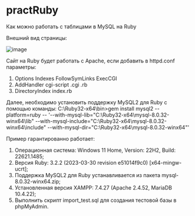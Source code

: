 # practRuby
Как можно работать с таблицами в MySQL на Ruby

Внешний вид страницы:

![image](https://user-images.githubusercontent.com/10297748/230635852-1e6fa842-daba-4990-826e-caa0644b302d.png)


Сайт на Ruby будет работать с Apache, если добавить в httpd.conf параметры:
1) Options Indexes FollowSymLinks ExecCGI
2) AddHandler cgi-script .cgi .rb
3) DirectoryIndex index.rb

Далее, необходимо установить поддержку MySQL2 для Ruby с помощью команды:
C:\Ruby32-x64\bin>gem install mysql2 --platform=ruby -- '--with-mysql-lib="C:\Ruby32-x64\mysql-8.0.32-winx64\lib" --with-mysql-include="C:\Ruby32-x64\mysql-8.0.32-winx64\include" --with-mysql-dir="C:\Ruby32-x64\mysql-8.0.32-winx64"'

Пример гарантированно работает:
1) Операционная система: Windows 11 Home, Version: 22H2, Build: 22621.1485;
2) Версия Ruby: 3.2.2 (2023-03-30 revision e51014f9c0) [x64-mingw-ucrt];
3) Поддержка MySQL2 для Ruby устанавливается из пакета mysql-8.0.32-winx64.zip;
4) Установленная версия XAMPP: 7.4.27 (Apache 2.4.52, MariaDB 10.4.22);
5) Выполнить скрипт import_test.sql для создания тестовой базы в phpMyAdmin.
